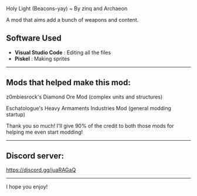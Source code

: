 Holy Light (Beacons-yay) ~ By zinq and Archaeon

A mod that aims add a bunch of weapons and content.
## Software Used
- **Visual Studio Code** : Editing all the files
- **Piskel** : Making sprites

---

## Mods that helped make this mod:

z0mbiesrock's Diamond Ore Mod (complex units and structures)

Eschatologue's Heavy Armaments Industries Mod (general modding startup)

Thank you so much! I'll give 90% of the credit to both those mods for helping me even start modding!

---

## Discord server: 

https://discord.gg/juaRAGaQ

---

I hope you enjoy! 

